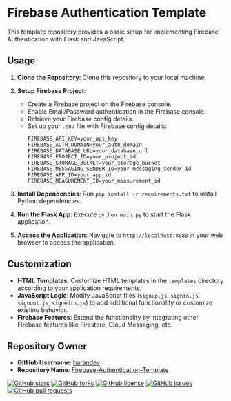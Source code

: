# Firebase Authentication Template

This template repository provides a basic setup for implementing Firebase Authentication with Flask and JavaScript.

## Usage

1. **Clone the Repository**: Clone this repository to your local machine.

2. **Setup Firebase Project**:
   - Create a Firebase project on the Firebase console.
   - Enable Email/Password authentication in the Firebase console.
   - Retrieve your Firebase config details.
   - Set up your `.env` file with Firebase config details:
     ```
     FIREBASE_API_KEY=your_api_key
     FIREBASE_AUTH_DOMAIN=your_auth_domain
     FIREBASE_DATABASE_URL=your_database_url
     FIREBASE_PROJECT_ID=your_project_id
     FIREBASE_STORAGE_BUCKET=your_storage_bucket
     FIREBASE_MESSAGING_SENDER_ID=your_messaging_sender_id
     FIREBASE_APP_ID=your_app_id
     FIREBASE_MEASUREMENT_ID=your_measurement_id
     ```

3. **Install Dependencies**: Run `pip install -r requirements.txt` to install Python dependencies.

4. **Run the Flask App**: Execute `python main.py` to start the Flask application.

5. **Access the Application**: Navigate to `http://localhost:8080` in your web browser to access the application.

## Customization

- **HTML Templates**: Customize HTML templates in the `templates` directory according to your application requirements.
- **JavaScript Logic**: Modify JavaScript files (`signup.js`, `signin.js`, `signout.js`, `signedin.js`) to add additional functionality or customize existing behavior.
- **Firebase Features**: Extend the functionality by integrating other Firebase features like Firestore, Cloud Messaging, etc.

## Repository Owner

- **GitHub Username**: [barandev](https://github.com/barandev)
- **Repository Name**: [Firebase-Authentication-Template](https://github.com/barandev/Firebase-Authentication-Template)

  
[![GitHub stars](https://img.shields.io/github/stars/barandev/Firebase-Authentication-Template)](https://github.com/barandev/Firebase-Authentication-Template/stargazers)
[![GitHub forks](https://img.shields.io/github/forks/barandev/Firebase-Authentication-Template)](https://github.com/barandev/Firebase-Authentication-Template/network)
[![GitHub license](https://img.shields.io/github/license/barandev/Firebase-Authentication-Template)](https://github.com/barandev/Firebase-Authentication-Template/blob/main/LICENSE)
[![GitHub issues](https://img.shields.io/github/issues/barandev/Firebase-Authentication-Template)](https://github.com/barandev/Firebase-Authentication-Template/issues)
[![GitHub pull requests](https://img.shields.io/github/issues-pr/barandev/Firebase-Authentication-Template)](https://github.com/barandev/Firebase-Authentication-Template/pulls)

